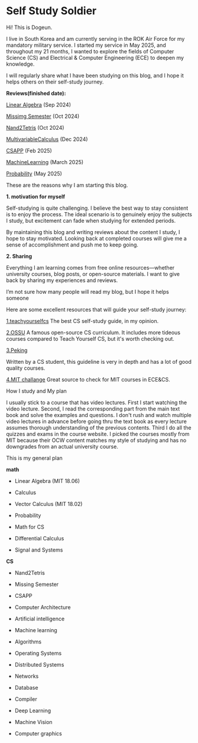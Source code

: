 # Self Study Soldier

Hi! This is Dogeun.

I live in South Korea and am currently serving in the ROK Air Force for my mandatory military service. I started my service in May 2025, and throughout my 21 months, I wanted to explore the fields of Computer Science (CS) and Electrical & Computer Engineering (ECE) to deepen my knowledge.

I will regularly share what I have been studying on this blog, and I hope it helps others on their self-study journey.

**Reviews(finished date):**

[Linear Algebra](./LinearAlgebra) (Sep 2024)

[Missimg Semester](./MissingCS) (Oct 2024)

[Nand2Tetris](./Nand2Tetris) (Oct 2024)

[MultivariableCalculus](./MultiCal) (Dec 2024)

[CSAPP](./CSAPP) (Feb 2025)

[MachineLearning](./ML) (March 2025)

[Probability](./Prob) (May 2025)

These are the reasons why I am starting this blog.

**1. motivation for myself**

Self-studying is quite challenging. I believe the best way to stay consistent is to enjoy the process. The ideal scenario is to genuinely enjoy the subjects I study, but excitement can fade when studying for extended periods.

By maintaining this blog and writing reviews about the content I study, I hope to stay motivated. Looking back at completed courses will give me a sense of accomplishment and push me to keep going.

**2. Sharing**

Everything I am learning comes from free online resources—whether university courses, blog posts, or open-source materials. I want to give back by sharing my experiences and reviews.

I’m not sure how many people will read my blog, but I hope it helps someone

Here are some excellent resources that will guide your self-study journey:

[1.teachyourselfcs](https://teachyourselfcs.com/)
The best CS self-study guide, in my opinion.

[2.OSSU](https://github.com/ossu/computer-science)
A famous open-source CS curriculum. It includes more tideous courses compared to Teach Yourself CS, but it's worth checking out.

[3.Peking](https://csdiy.wiki/en/)

Written by a CS student, this guideline is very in depth and has a lot of good quality courses. 

[4.MIT challange](https://www.scotthyoung.com/blog/myprojects/mit-challenge-2/)
Great source to check for MIT courses in ECE&CS.

How I study and My plan

I usually stick to a course that has video lectures. First I start watching the video lecture. Second, I read the corresponding part from the main text book and solve the examples and questions. I don't rush and watch multiple video lectures in advance before going thru the text book as every lecture assumes thorough understanding of the previous contents. Third I do all the quizzes and exams in the course website.  I picked the courses mostly from MIT because their OCW content matches my style of studying and has no downgrades from an actual university course.



This is my general plan

**math**

- Linear Algebra (MIT 18.06)

- Calculus

- Vector Calculus (MIT 18.02)

- Probability

- Math for CS

- Differential Calculus

- Signal and Systems



**CS**

- Nand2Tetris

- Missing Semester

- CSAPP

- Computer Architecture

- Artificial intelligence

- Machine learning

- Algorithms

- Operating Systems

- Distributed Systems

- Networks

- Database

- Compiler

- Deep Learning

- Machine Vision

- Computer graphics



